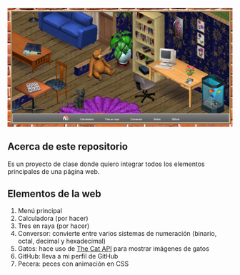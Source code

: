 ![Cover image](https://github.com/ian-ani/room/blob/main/cover.png)

## Acerca de este repositorio

Es un proyecto de clase donde quiero integrar todos los elementos principales de una página web.

## Elementos de la web

1. Menú principal
2. Calculadora (por hacer)
3. Tres en raya (por hacer)
4. Conversor: convierte entre varios sistemas de numeración (binario, octal, decimal y hexadecimal)
5. Gatos: hace uso de [The Cat API](https://thecatapi.com) para mostrar imágenes de gatos
6. GitHub: lleva a mi perfil de GitHub
7. Pecera: peces con animación en CSS
